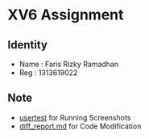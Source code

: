 # XV6 Assignment

## Identity
- Name : Faris Rizky Ramadhan
- Reg : 1313619022

## Note
- [usertest](./usertest) for Running Screenshots
- [diff_report.md](./diff_report.md) for Code Modification